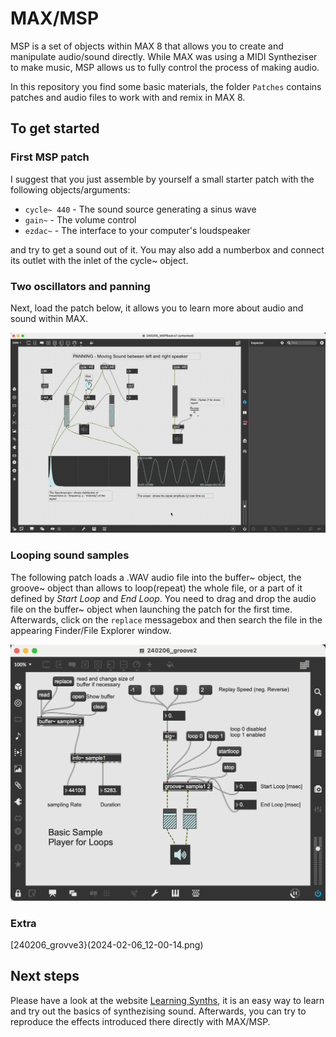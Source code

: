 # MAX/MSP

MSP is a set of objects within MAX 8 that allows you to create and manipulate audio/sound directly. While MAX was using a MIDI Syntheziser to make music, MSP allows us
to fully control the process of making audio.

In this repository you find some basic materials, the folder `Patches` contains patches and audio files to work with and remix in MAX 8.

## To get started

### First MSP patch 

I suggest that you just assemble by yourself a small starter patch with the following objects/arguments:

- `cycle~ 440` - The sound source generating a sinus wave
- `gain~` - The volume control
- `ezdac~` - The interface to your computer's loudspeaker

and try to get a sound out of it. You may also add a numberbox and connect its outlet with the inlet of the cycle~ object.


### Two oscillators and panning

Next, load the patch below, it allows you to learn more about  audio and sound within MAX.

![240205_MSPBasics1.maxpat](2024-02-05_16-29-46.png)


### Looping sound samples

The following patch loads a .WAV audio file into the buffer~ object, the groove~ object than allows to loop(repeat) the whole file, or a part of it defined by *Start Loop* and *End Loop*. You need to drag and drop the audio file on the buffer~ object when launching the patch for the first time. Afterwards, click on the `replace` messagebox and then search the file in the appearing Finder/File Explorer window. 

![240206_groove2](2024-02-06_11-24-49.png)


### Extra

[240206_grovve3}(2024-02-06_12-00-14.png)


## Next steps

Please have a look at the website [Learning Synths](https://learningsynths.ableton.com/en/get-started), it is an easy way to learn and try out the basics of
synthezising sound. Afterwards, you can try to reproduce the effects introduced there directly with MAX/MSP.
